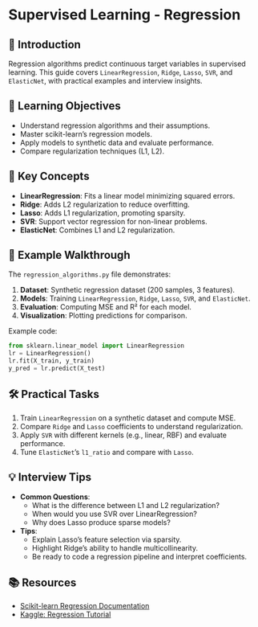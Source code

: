 # Supervised Learning - Regression

## 📖 Introduction
Regression algorithms predict continuous target variables in supervised learning. This guide covers `LinearRegression`, `Ridge`, `Lasso`, `SVR`, and `ElasticNet`, with practical examples and interview insights.

## 🎯 Learning Objectives
- Understand regression algorithms and their assumptions.
- Master scikit-learn’s regression models.
- Apply models to synthetic data and evaluate performance.
- Compare regularization techniques (L1, L2).

## 🔑 Key Concepts
- **LinearRegression**: Fits a linear model minimizing squared errors.
- **Ridge**: Adds L2 regularization to reduce overfitting.
- **Lasso**: Adds L1 regularization, promoting sparsity.
- **SVR**: Support vector regression for non-linear problems.
- **ElasticNet**: Combines L1 and L2 regularization.

## 📝 Example Walkthrough
The `regression_algorithms.py` file demonstrates:
1. **Dataset**: Synthetic regression dataset (200 samples, 3 features).
2. **Models**: Training `LinearRegression`, `Ridge`, `Lasso`, `SVR`, and `ElasticNet`.
3. **Evaluation**: Computing MSE and R² for each model.
4. **Visualization**: Plotting predictions for comparison.

Example code:
```python
from sklearn.linear_model import LinearRegression
lr = LinearRegression()
lr.fit(X_train, y_train)
y_pred = lr.predict(X_test)
```

## 🛠️ Practical Tasks
1. Train `LinearRegression` on a synthetic dataset and compute MSE.
2. Compare `Ridge` and `Lasso` coefficients to understand regularization.
3. Apply `SVR` with different kernels (e.g., linear, RBF) and evaluate performance.
4. Tune `ElasticNet`’s `l1_ratio` and compare with `Lasso`.

## 💡 Interview Tips
- **Common Questions**:
  - What is the difference between L1 and L2 regularization?
  - When would you use SVR over LinearRegression?
  - Why does Lasso produce sparse models?
- **Tips**:
  - Explain Lasso’s feature selection via sparsity.
  - Highlight Ridge’s ability to handle multicollinearity.
  - Be ready to code a regression pipeline and interpret coefficients.

## 📚 Resources
- [Scikit-learn Regression Documentation](https://scikit-learn.org/stable/modules/linear_model.html)
- [Kaggle: Regression Tutorial](https://www.kaggle.com/learn/intro-to-machine-learning)